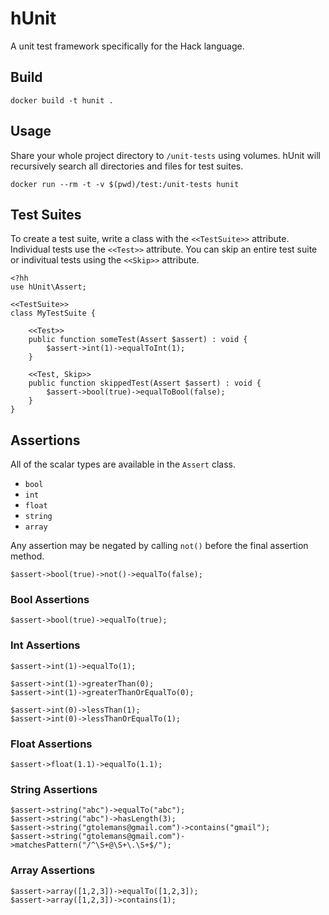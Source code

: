 # hUnit

A unit test framework specifically for the Hack language.

## Build

```
docker build -t hunit .
```

## Usage

Share your whole project directory to `/unit-tests` using volumes. hUnit will recursively search all directories and files for test suites.

```
docker run --rm -t -v $(pwd)/test:/unit-tests hunit
```

## Test Suites

To create a test suite, write a class with the `<<TestSuite>>` attribute. Individual tests use the `<<Test>>` attribute. You can skip an entire test suite or indivitual tests using the `<<Skip>>` attribute.

```
<?hh
use hUnit\Assert;

<<TestSuite>>
class MyTestSuite {

    <<Test>>
    public function someTest(Assert $assert) : void {
        $assert->int(1)->equalToInt(1);
    }

    <<Test, Skip>>
    public function skippedTest(Assert $assert) : void {
        $assert->bool(true)->equalToBool(false);
    }
}
```

## Assertions

All of the scalar types are available in the `Assert` class. 

- `bool`
- `int`
- `float`
- `string`
- `array`

Any assertion may be negated by calling `not()` before the final assertion method. 

```
$assert->bool(true)->not()->equalTo(false);
```

### Bool Assertions

```
$assert->bool(true)->equalTo(true);
```

### Int Assertions

```
$assert->int(1)->equalTo(1);

$assert->int(1)->greaterThan(0);
$assert->int(1)->greaterThanOrEqualTo(0);

$assert->int(0)->lessThan(1);
$assert->int(0)->lessThanOrEqualTo(1);
```

### Float Assertions

```
$assert->float(1.1)->equalTo(1.1);
```

### String Assertions

```
$assert->string("abc")->equalTo("abc");
$assert->string("abc")->hasLength(3);
$assert->string("gtolemans@gmail.com")->contains("gmail");
$assert->string("gtolemans@gmail.com")->matchesPattern("/^\S+@\S+\.\S+$/");
```

### Array Assertions

```
$assert->array([1,2,3])->equalTo([1,2,3]);
$assert->array([1,2,3])->contains(1);
```